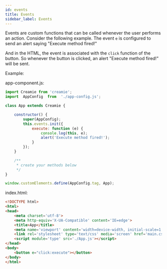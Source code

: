```yaml
---
id: events
title: Events
sidebar_label: Events
---
```


Events are custom functions that can be called whenever the user performs an action. Consider the following example. The event `e` is configured to send an alert saying "Execute method fired!"

And in the HTML, the event is associated with the `click` function of the button. So whenever the button is clicked, an alert "Execute method fired!" will be sent.

Example:

app-component.js:

```javascript
import Creamie from 'creamie';
import  AppConfig  from  './app-config.js';

class App extends Creamie {

    constructor() {
        super(AppConfig);
        this.events.init({
            execute: function (e) {
                console.log(this, e);
                alert('Execute method fired!');
            }
        });
    }

    /**
     * create your methods below
     */
}

window.customElements.define(AppConfig.tag, App);
```

index.html:

```html
<!DOCTYPE html>
<html>
<head>
    <meta charset='utf-8'>
    <meta http-equiv='X-UA-Compatible' content='IE=edge'>
    <title>App</title>
    <meta name='viewport' content='width=device-width, initial-scale=1'>
    <link rel='stylesheet' type='text/css' media='screen' href='main.css'>
    <script module='type' src='./App.js'></script>
</head>
<body>
    <button e="click:execute"></button>
</body>
</html>
```
